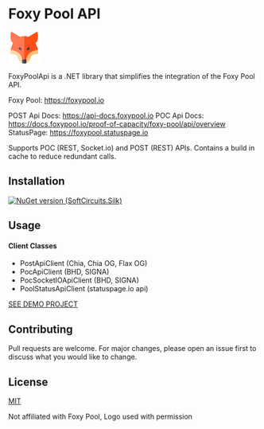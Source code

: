# Foxy Pool API

<img src="https://raw.githubusercontent.com/ByronAP/FoxyPoolApi/main/Assets/fox-128.png" width="64px"> 

FoxyPoolApi is a .NET library that simplifies the integration of the Foxy Pool API.

Foxy Pool: https://foxypool.io

POST Api Docs: https://api-docs.foxypool.io
POC Api Docs: https://docs.foxypool.io/proof-of-capacity/foxy-pool/api/overview
StatusPage: https://foxypool.statuspage.io

Supports POC (REST, Socket.io) and POST (REST) APIs.
Contains a build in cache to reduce redundant calls.


## Installation

[![NuGet version (SoftCircuits.Silk)](https://img.shields.io/nuget/v/FoxyPoolApi.svg?style=flat-square)](https://www.nuget.org/packages/FoxyPoolApi/)


## Usage

#### Client Classes
* PostApiClient (Chia, Chia OG, Flax OG)
* PocApiClient (BHD, SIGNA)
* PocSocketIOApiClient (BHD, SIGNA)
* PoolStatusApiClient (statuspage.io api)

[SEE DEMO PROJECT](https://github.com/ByronAP/FoxyPoolApi/blob/main/FoxyPoolApiDemo/Program.cs)


## Contributing
Pull requests are welcome. For major changes, please open an issue first to discuss what you would like to change.


## License
[MIT](https://choosealicense.com/licenses/mit/)

Not affiliated with Foxy Pool, Logo used with permission
